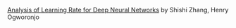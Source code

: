 [Analysis of Learning Rate for Deep Neural Networks](https://github.com/SZ559/Analysis-of-Learning-Rate-for-Deep-Neural-Networks) by Shishi Zhang, Henry Ogworonjo
